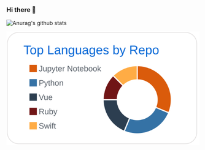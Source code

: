 ### Hi there 👋

<!--
**Last-Vega/Last-Vega** is a ✨ _special_ ✨ repository because its `README.md` (this file) appears on your GitHub profile.

Here are some ideas to get you started:

- 🔭 I’m currently working on ...
- 🌱 I’m currently learning ...
- 👯 I’m looking to collaborate on ...
- 🤔 I’m looking for help with ...
- 💬 Ask me about ...
- 📫 How to reach me: ...
- 😄 Pronouns: ...
- ⚡ Fun fact: ...
-->

![Anurag's github stats](https://github-readme-stats.vercel.app/api?username=Last-Vega&count_private=true&show_icons=true&theme=monokai)
<!--
[![](https://raw.githubusercontent.com/Last-Vega/Last-Vega/main/profile-summary-card-output/solarized/1-repos-per-language.svg)](https://github.com/vn7n24fzkq/github-profile-summary-cards)
-->
[![](https://raw.githubusercontent.com/Last-Vega/Last-Vega/main/profile-summary-card-output/github/1-repos-per-language.svg)](https://github.com/vn7n24fzkq/github-profile-summary-cards)

<!--
[![Top Langs](https://github-readme-stats.vercel.app/api/top-langs/?username=Last-Vega&count_private=true&layout=compact)](https://github.com/anuraghazra/github-readme-stats)
-->
